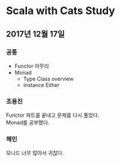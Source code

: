 # Scala with Cats Study

## 2017년 12월 17일 
### 공통
  - Functor 마무리
  - Monad
    - Type Class overview
    - Instance Either

### 조용진
  Functor 파트를 끝내고 문제를 다시 풀었다.   
  Monad를 공부했다. 
### 해민
  모나드 너무 많아서 귀찮다.